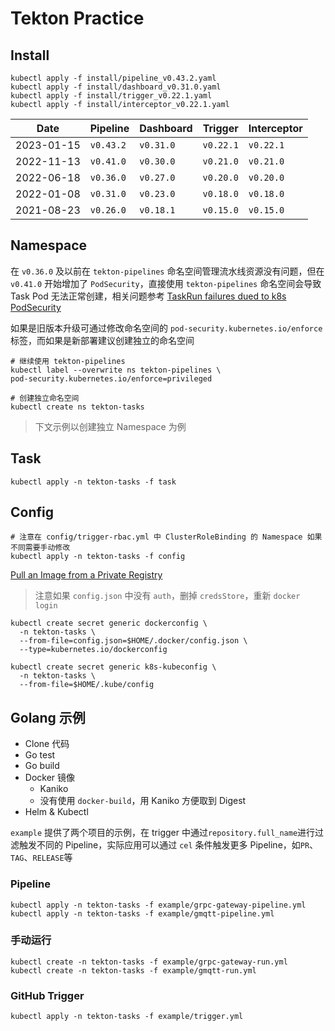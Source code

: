 # Tekton Practice

## Install

```shell
kubectl apply -f install/pipeline_v0.43.2.yaml
kubectl apply -f install/dashboard_v0.31.0.yaml
kubectl apply -f install/trigger_v0.22.1.yaml
kubectl apply -f install/interceptor_v0.22.1.yaml
```

| Date       | Pipeline  | Dashboard | Trigger   | Interceptor |
|------------|-----------|-----------|-----------|-------------|
| 2023-01-15 | `v0.43.2` | `v0.31.0` | `v0.22.1` | `v0.22.1`   |
| 2022-11-13 | `v0.41.0` | `v0.30.0` | `v0.21.0` | `v0.21.0`   |
| 2022-06-18 | `v0.36.0` | `v0.27.0` | `v0.20.0` | `v0.20.0`   |
| 2022-01-08 | `v0.31.0` | `v0.23.0` | `v0.18.0` | `v0.18.0`   |
| 2021-08-23 | `v0.26.0` | `v0.18.1` | `v0.15.0` | `v0.15.0`   |

## Namespace

在 `v0.36.0` 及以前在 `tekton-pipelines` 命名空间管理流水线资源没有问题，但在 `v0.41.0` 开始增加了 `PodSecurity`，直接使用 `tekton-pipelines` 命名空间会导致 Task Pod 无法正常创建，相关问题参考 [TaskRun failures dued to k8s PodSecurity](https://github.com/tektoncd/pipeline/issues/5779)

如果是旧版本升级可通过修改命名空间的 `pod-security.kubernetes.io/enforce` 标签，而如果是新部署建议创建独立的命名空间
```shell
# 继续使用 tekton-pipelines
kubectl label --overwrite ns tekton-pipelines \       
pod-security.kubernetes.io/enforce=privileged

# 创建独立命名空间
kubectl create ns tekton-tasks
```

> 下文示例以创建独立 Namespace 为例 

## Task

```shell
kubectl apply -n tekton-tasks -f task
```

## Config

```shell script
# 注意在 config/trigger-rbac.yml 中 ClusterRoleBinding 的 Namespace 如果不同需要手动修改
kubectl apply -n tekton-tasks -f config
```

[Pull an Image from a Private Registry](https://kubernetes.io/docs/tasks/configure-pod-container/pull-image-private-registry)

> 注意如果 `config.json` 中没有 `auth`，删掉 `credsStore`，重新 `docker login`  

```shell script
kubectl create secret generic dockerconfig \
  -n tekton-tasks \
  --from-file=config.json=$HOME/.docker/config.json \
  --type=kubernetes.io/dockerconfig
```

```shell script
kubectl create secret generic k8s-kubeconfig \
  -n tekton-tasks \
  --from-file=$HOME/.kube/config
```

## Golang 示例

- Clone 代码
- Go test
- Go build
- Docker 镜像
    - Kaniko
    - 没有使用 `docker-build`，用 Kaniko 方便取到 Digest 
- Helm & Kubectl

`example` 提供了两个项目的示例，在 trigger 中通过`repository.full_name`进行过滤触发不同的 Pipeline，实际应用可以通过 `cel` 条件触发更多 Pipeline，如`PR`、`TAG`、`RELEASE`等 

### Pipeline

```shell
kubectl apply -n tekton-tasks -f example/grpc-gateway-pipeline.yml
kubectl apply -n tekton-tasks -f example/gmqtt-pipeline.yml
```

### 手动运行

```shell
kubectl create -n tekton-tasks -f example/grpc-gateway-run.yml
kubectl create -n tekton-tasks -f example/gmqtt-run.yml
```

### GitHub Trigger

```shell
kubectl apply -n tekton-tasks -f example/trigger.yml
```
